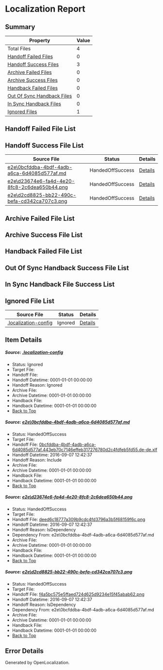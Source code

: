 # <a name='report-top'></a> Localization Report

## Summary
 Property | Value 
 -------- | ----- 
 Total Files | 4
[ Handoff Failed Files ](#handoff-failed-list)| 0
[ Handoff Success Files ](#handoff-success-list)| 3
[ Archive Failed Files ](#archive-failed-list)| 0
[ Archive Success Files ](#archive-success-list)| 0
[ Handback Failed Files ](#handback-failed-list)| 0
[ Out Of Sync Handback Files ](#outofsync-handback-success-list)| 0
[ In Sync Handback Files ](#insync-handback-success-list)| 0
[ Ignored Files ](#ignored-list)| 1

## <a name='handoff-failed-list'></a> Handoff Failed File List

## <a name='handoff-success-list'></a> Handoff Success File List
 Source File | Status | Details 
 ----------- | ------ | ------- 
 [e2e\0bcfddba-4bdf-4adb-a6ca-6d4085d577af.md](https://github.com/OpenLocalizationTestOrg/ol-test0/blob/6fb1a64f8d143bfaa3842414bb62ed9609537459/e2e/0bcfddba-4bdf-4adb-a6ca-6d4085d577af.md) | HandedOffSuccess | [Details](#d8e6321bf0b9c704f39c3c1372d55f7ad82f5c8b1)
 [e2e\d23674e6-fa4d-4e20-8fc8-2c6dea650b44.png](https://github.com/OpenLocalizationTestOrg/ol-test0/blob/6fb1a64f8d143bfaa3842414bb62ed9609537459/e2e/d23674e6-fa4d-4e20-8fc8-2c6dea650b44.png) | HandedOffSuccess | [Details](#deed6c18777a309b9cdc4fd3796a3b5f68159f6c2)
 [e2e\d2cd8825-bb22-490c-befa-cd342ca707c3.png](https://github.com/OpenLocalizationTestOrg/ol-test0/blob/6fb1a64f8d143bfaa3842414bb62ed9609537459/e2e/d2cd8825-bb22-490c-befa-cd342ca707c3.png) | HandedOffSuccess | [Details](#f4a5bc575e5ffaed724d625d9234e15f45abab623)

## <a name='archive-failed-list'></a> Archive Failed File List

## <a name='archive-success-list'></a> Archive Success File List

## <a name='handback-failed-list'></a> Handback Failed File List

## <a name='outofsync-handback-success-list'></a> Out Of Sync Handback Success File List

## <a name='insync-handback-success-list'></a> In Sync Handback File Success List

## <a name='ignored-list'></a> Ignored File List
 Source File | Status | Details 
 ----------- | ------ | ------- 
 [.localization-config](https://github.com/OpenLocalizationTestOrg/ol-test0/blob/6fb1a64f8d143bfaa3842414bb62ed9609537459/.localization-config) | Ignored | [Details](#c268a05ecaa7ec85942ed632c29928ee5bd6da8d0)

## Item Details
##### <a name='c268a05ecaa7ec85942ed632c29928ee5bd6da8d0'></a> Source: [.localization-config](https://github.com/OpenLocalizationTestOrg/ol-test0/blob/6fb1a64f8d143bfaa3842414bb62ed9609537459/.localization-config)
* Status: Ignored
* Target File: 
* Handoff File: 
* Handoff Datetime: 0001-01-01 00:00:00
* Handoff Reason: Ignored
* Archive File: 
* Archive Datetime: 0001-01-01 00:00:00
* Handback File: 
* Handback Datetime: 0001-01-01 00:00:00
* [Back to Top](#report-top)

##### <a name='d8e6321bf0b9c704f39c3c1372d55f7ad82f5c8b1'></a> Source: [e2e\0bcfddba-4bdf-4adb-a6ca-6d4085d577af.md](https://github.com/OpenLocalizationTestOrg/ol-test0/blob/6fb1a64f8d143bfaa3842414bb62ed9609537459/e2e/0bcfddba-4bdf-4adb-a6ca-6d4085d577af.md)
* Status: HandedOffSuccess
* Target File: 
* Handoff File: [0bcfddba-4bdf-4adb-a6ca-6d4085d577af.443eb70c7146effeb317276780d2c4fdfeb5fd55.de-de.xlf](https://github.com/OpenLocalizationTestOrg/ol-test0-handoff/blob/6838f9a0287f9477da13baacb8c670be84d0a742/ol-handoff/OpenLocalizationTestOrg/ol-test0-dede/yuwzho/ht/0bcfddba-4bdf-4adb-a6ca-6d4085d577af.443eb70c7146effeb317276780d2c4fdfeb5fd55.de-de.xlf)
* Handoff Datetime: 2016-09-07 12:42:37
* Handoff Reason: Include
* Archive File: 
* Archive Datetime: 0001-01-01 00:00:00
* Handback File: 
* Handback Datetime: 0001-01-01 00:00:00
* [Back to Top](#report-top)

##### <a name='deed6c18777a309b9cdc4fd3796a3b5f68159f6c2'></a> Source: [e2e\d23674e6-fa4d-4e20-8fc8-2c6dea650b44.png](https://github.com/OpenLocalizationTestOrg/ol-test0/blob/6fb1a64f8d143bfaa3842414bb62ed9609537459/e2e/d23674e6-fa4d-4e20-8fc8-2c6dea650b44.png)
* Status: HandedOffSuccess
* Target File: 
* Handoff File: [deed6c18777a309b9cdc4fd3796a3b5f68159f6c.png](https://github.com/OpenLocalizationTestOrg/ol-test0-handoff/blob/6838f9a0287f9477da13baacb8c670be84d0a742/ol-handoff/OpenLocalizationTestOrg/ol-test0-dede/yuwzho/ht/deed6c18777a309b9cdc4fd3796a3b5f68159f6c.png)
* Handoff Datetime: 2016-09-07 12:42:37
* Handoff Reason: IsDependency
* Dependency From: e2e\0bcfddba-4bdf-4adb-a6ca-6d4085d577af.md
* Archive File: 
* Archive Datetime: 0001-01-01 00:00:00
* Handback File: 
* Handback Datetime: 0001-01-01 00:00:00
* [Back to Top](#report-top)

##### <a name='f4a5bc575e5ffaed724d625d9234e15f45abab623'></a> Source: [e2e\d2cd8825-bb22-490c-befa-cd342ca707c3.png](https://github.com/OpenLocalizationTestOrg/ol-test0/blob/6fb1a64f8d143bfaa3842414bb62ed9609537459/e2e/d2cd8825-bb22-490c-befa-cd342ca707c3.png)
* Status: HandedOffSuccess
* Target File: 
* Handoff File: [f4a5bc575e5ffaed724d625d9234e15f45abab62.png](https://github.com/OpenLocalizationTestOrg/ol-test0-handoff/blob/6838f9a0287f9477da13baacb8c670be84d0a742/ol-handoff/OpenLocalizationTestOrg/ol-test0-dede/yuwzho/ht/f4a5bc575e5ffaed724d625d9234e15f45abab62.png)
* Handoff Datetime: 2016-09-07 12:42:37
* Handoff Reason: IsDependency
* Dependency From: e2e\0bcfddba-4bdf-4adb-a6ca-6d4085d577af.md
* Archive File: 
* Archive Datetime: 0001-01-01 00:00:00
* Handback File: 
* Handback Datetime: 0001-01-01 00:00:00
* [Back to Top](#report-top)


## Error Details

Generated by OpenLocalization.
